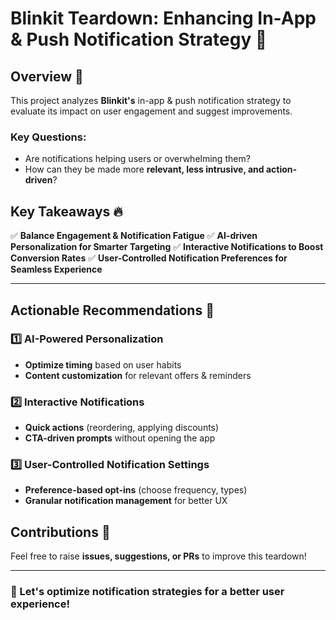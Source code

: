 # Blinkit Teardown: Enhancing In-App & Push Notification Strategy 🚀

## Overview 📲
This project analyzes **Blinkit's** in-app & push notification strategy to evaluate its impact on user engagement and suggest improvements.

### Key Questions:
- Are notifications helping users or overwhelming them?
- How can they be made more **relevant, less intrusive, and action-driven**?

## Key Takeaways 🔥
✅ **Balance Engagement & Notification Fatigue**
✅ **AI-driven Personalization for Smarter Targeting**
✅ **Interactive Notifications to Boost Conversion Rates**
✅ **User-Controlled Notification Preferences for Seamless Experience**

---

## Actionable Recommendations 🎯

### 1️⃣ AI-Powered Personalization
- **Optimize timing** based on user habits
- **Content customization** for relevant offers & reminders

### 2️⃣ Interactive Notifications
- **Quick actions** (reordering, applying discounts)
- **CTA-driven prompts** without opening the app

### 3️⃣ User-Controlled Notification Settings
- **Preference-based opt-ins** (choose frequency, types)
- **Granular notification management** for better UX


## Contributions 🤝
Feel free to raise **issues, suggestions, or PRs** to improve this teardown!


---

### 🚀 Let's optimize notification strategies for a better user experience!
